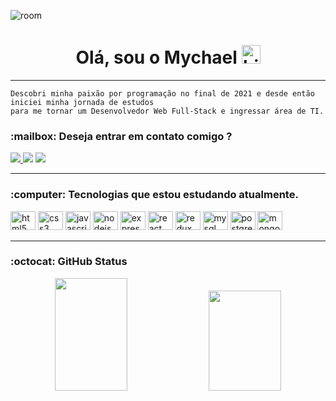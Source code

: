 ![room](https://user-images.githubusercontent.com/88352644/174497005-f9521f5c-2dfa-4e58-a248-f2667ea0e5ec.gif)

<h1 align="center" >Olá, sou o Mychael <img src="https://user-images.githubusercontent.com/1303154/88677602-1635ba80-d120-11ea-84d8-d263ba5fc3c0.gif" width="30" alt="hi"> </h1>

<hr>

```
Descobri minha paixão por programação no final de 2021 e desde então iniciei minha jornada de estudos
para me tornar um Desenvolvedor Web Full-Stack e ingressar área de TI.
```

<h3>:mailbox: Deseja entrar em contato comigo ?</h3>


<div style="display: inline-block">
   <a href="https://www.linkedin.com/in/mychael-dourado-8b5543239" target="_blank">
  <img src="https://img.shields.io/badge/-LinkedIn-%230077B5?style=for-the-badge&logo=linkedin&logoColor=white"
  </a> 
  <a href="mailto:devmychael@gmail.com"><img src="https://img.shields.io/badge/-Gmail-%23333?style=for-the-badge&logo=gmail&logoColor=white"/></a>
  <a href="https://www.instagram.com/ydev_mychael" 
  target="_blank"><img src="https://img.shields.io/badge/-Instagram-%23E4405F?style=for-the-badge&logo=instagram&logoColor=white">
  </a>
</div>
<hr>

<h3>:computer: Tecnologias que estou estudando atualmente.</h3>

<div style="display: inline-block">
  
  <img alt="html5" width="40" height="30" src="https://cdn.jsdelivr.net/gh/devicons/devicon/icons/html5/html5-original.svg" />
  
  <img alt="css3" width="40" height="30" src="https://cdn.jsdelivr.net/gh/devicons/devicon/icons/css3/css3-original.svg" />      
  
  <img alt="javascript" width="40" height="30" src="https://cdn.jsdelivr.net/gh/devicons/devicon/icons/javascript/javascript-original.svg" />
  
  <img alt="nodejs" width="40" height="30" src="https://cdn.jsdelivr.net/gh/devicons/devicon/icons/nodejs/nodejs-original.svg" />  

  <img alt="expressjs" width="40" height="30" src="https://cdn.jsdelivr.net/gh/devicons/devicon/icons/express/express-original.svg" />
    
  <img alt="react" width="40" height="30" src="https://cdn.jsdelivr.net/gh/devicons/devicon/icons/react/react-original.svg" />
  
  <img alt="redux" width="40" height="30" src="https://cdn.jsdelivr.net/gh/devicons/devicon/icons/redux/redux-original.svg" />
   
  <img alt="mysql" width="40" height="30" src="https://cdn.jsdelivr.net/gh/devicons/devicon/icons/mysql/mysql-original.svg" />
  
  <img alt="postgree" width="40" height="30" src="https://cdn.jsdelivr.net/gh/devicons/devicon/icons/postgresql/postgresql-original.svg" />          
  
  <img alt="mongodb" width="40" height="30" src="https://cdn.jsdelivr.net/gh/devicons/devicon/icons/mongodb/mongodb-original.svg" />
                 
</div>
<hr>
  
  
 <h3>:octocat: GitHub Status</h3>
 <div align="center">
   
  <img height="180em" width="48%" src="https://github-readme-stats.vercel.app/api?username=yMychaell&show_icons=true&theme=midnight-purple&include_all_commits=false&count_private=true"/>
   
  <img height="160em" width="48%" src="https://github-readme-stats.vercel.app/api/top-langs/?username=yMychaell&layout=compact&langs_count=10&theme=midnight-purple">
   
 </div>
